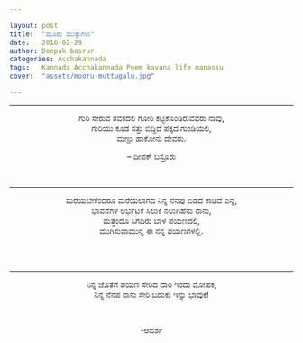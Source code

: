```yaml
---

layout: post
title:  "ಮೂರು ಮುತ್ತುಗಳು"
date:   2016-02-29
author: Deepak basrur
categories: Acchakannada
tags:	Kannada Acchakannada Poem kavana life manassu
cover:  "assets/mooru-muttugalu.jpg"

---
```

<hr>
<p align="center">ಗುರಿ ಸೇರುವ ತವಕದಲಿ ಗೋರಿ ಕಟ್ಟಿಕೊಂಡಿರುವವರು ನಾವು,<br>
ಗುರಿಯು ಕೂಡ ಸತ್ತು ಬಿದ್ದಿದೆ ಪಕ್ಕದ ಗುಂಡಿಯಲಿ,<br>
ಮಣ್ಣು ಹಾಕೋನು ದೇವರು.<br>
<!--more-->
<p align="center">– ದೀಪಕ್ ಬಸ್ರೂರು </p><br></p>

<hr>
<p align="center">ಮರೆಯಬೇಕೆಂದರೂ ಮರೆಯಲಾಗದ ನಿನ್ನ ನೆನಪು ಬಿಡದೆ ಕಾಡಿದೆ ಎನ್ನ,<br>
ಭಾವನೆಗಳ ಆರ್ಭಟಕೆ ಸಿಲುಕಿ ನಲುಗಿಹೆನು ನಾನು,<br>
ಮತ್ತೆಂದೂ ಸಿಗದಿರು ಬಾಳ ಪಯಣದಲಿ,<br>
ಮುಗಿಸುವಾಮುನ್ನ ಈ ನನ್ನ ಪಯಣಗಳಲ್ಲಿ.</p><br>
<br>
<hr>
<p align="center">ನಿನ್ನ ಜೊತೆಗೆ ಪಯಣ ಸೇರಿದ ದಾರಿ ಇಂದು ಮೋಹಕ,<br>
ನಿನ್ನ ನೆನಪ ನಾನು ಸೇರಿ ಬದುಕು ಇನ್ನು ಭಾವುಕ!<br>

<br><p align="center"> -ಆದರ್ಶ </p></p>
